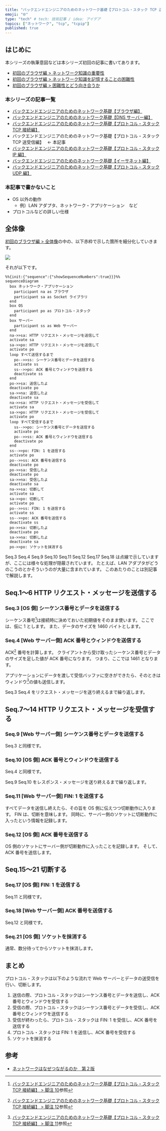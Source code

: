 ```yaml
---
title: "バックエンドエンジニアのためのネットワーク基礎【プロトコル・スタック TCP 送受信編】"
emoji: "🌐"
type: "tech" # tech: 技術記事 / idea: アイデア
topics: ["ネットワーク", "tcp", "tcpip"]
published: true
---
```


## はじめに

本シリーズの執筆意図などは本シリーズ初回の記事に書いてあります。

- [初回のブラウザ編 > ネットワーク知識の重要性](https://zenn.dev/jnkmtsd/articles/0d129a7aa0947b#%E3%83%8D%E3%83%83%E3%83%88%E3%83%AF%E3%83%BC%E3%82%AF%E7%9F%A5%E8%AD%98%E3%81%AE%E9%87%8D%E8%A6%81%E6%80%A7)
- [初回のブラウザ編 > ネットワーク知識を記憶することの困難性](https://zenn.dev/jnkmtsd/articles/0d129a7aa0947b#%E3%83%8D%E3%83%83%E3%83%88%E3%83%AF%E3%83%BC%E3%82%AF%E7%9F%A5%E8%AD%98%E3%82%92%E8%A8%98%E6%86%B6%E3%81%99%E3%82%8B%E3%81%93%E3%81%A8%E3%81%AE%E5%9B%B0%E9%9B%A3%E6%80%A7)
- [初回のブラウザ編 > 困難性とどう向き合うか](https://zenn.dev/jnkmtsd/articles/0d129a7aa0947b#%E5%9B%B0%E9%9B%A3%E6%80%A7%E3%81%A8%E3%81%A9%E3%81%86%E5%90%91%E3%81%8D%E5%90%88%E3%81%86%E3%81%8B)

### 本シリーズの記事一覧

- [バックエンドエンジニアのためのネットワーク基礎【ブラウザ編】](https://zenn.dev/jnkmtsd/articles/0d129a7aa0947b)
- [バックエンドエンジニアのためのネットワーク基礎【DNS サーバー編】](https://zenn.dev/jnkmtsd/articles/e59e42beec39e0)
- [バックエンドエンジニアのためのネットワーク基礎【プロトコル・スタック TCP 接続編】](https://zenn.dev/jnkmtsd/articles/e0ecb28f1875f2)
- バックエンドエンジニアのためのネットワーク基礎【プロトコル・スタック TCP 送受信編】　 ← 本記事
- [バックエンドエンジニアのためのネットワーク基礎【プロトコル・スタック IP 編】](https://zenn.dev/jnkmtsd/articles/61f104becc1750)
- [バックエンドエンジニアのためのネットワーク基礎【イーサネット編】](https://zenn.dev/jnkmtsd/articles/c50f9113995773)
- [バックエンドエンジニアのためのネットワーク基礎【プロトコル・スタック UDP 編】](https://zenn.dev/jnkmtsd/articles/46615811cadd72)

### 本記事で書かないこと

- OS 以外の動作
  - 例）LAN アダプタ、ネットワーク・アプリケーション　など
- プロトコルなどの詳しい仕様

## 全体像

[初回のブラウザ編 > 全体像](https://zenn.dev/jnkmtsd/articles/0d129a7aa0947b#%E5%85%A8%E4%BD%93%E5%83%8F)の中の、以下赤枠で示した箇所を細分化していきます。

![](https://storage.googleapis.com/zenn-user-upload/07485765bfab-20231218.png)

それが以下です。

```mermaid
%%{init:{"sequence":{"showSequenceNumbers":true}}}%%
sequenceDiagram
  box ネットワーク・アプリケーション
    participant na as ブラウザ
    participant sa as Socket ライブラリ
  end
  box OS
    participant po as プロトコル・スタック
  end
  box サーバー
    participant ss as Web サーバー
  end
  na->>sa: HTTP リクエスト・メッセージを送信して
  activate sa
  sa->>po: HTTP リクエスト・メッセージを送信して
  activate po
  loop すべて送信するまで
    po-->>ss: シーケンス番号とデータを送信する
    activate ss
    ss-->>po: ACK 番号とウィンドウを送信する
    deactivate ss
  end
  po->>sa: 送信したよ
  deactivate po
  sa->>na: 送信したよ
  deactivate sa
  na->>sa: HTTP リクエスト・メッセージを受信して
  activate sa
  sa->>po: HTTP リクエスト・メッセージを受信して
  activate po
  loop すべて受信するまで
    ss-->>po: シーケンス番号とデータを送信する
    activate po
    po-->>ss: ACK 番号とウィンドウを送信する
    deactivate po
  end
  ss-->>po: FIN: 1 を送信する
  activate po
  po-->>ss: ACK 番号を送信する
  deactivate po
  po->>sa: 受信したよ
  deactivate po
  sa->>na: 受信したよ
  deactivate sa
  na->>sa: 切断して
  activate sa
  sa->>po: 切断して
  activate po
  po-->>ss: FIN: 1 を送信する
  activate ss
  ss-->>po: ACK 番号を送信する
  deactivate ss
  po->>sa: 切断したよ
  deactivate po
  sa->>na: 切断したよ
  deactivate sa
  po->>po: ソケットを抹消する
```

Seq.3 Seq.4 Seq.9 Seq.10 Seq.11 Seq.12 Seq.17 Seq.18 は点線で示していますが、ここには様々な処理が隠蔽されています。
たとえば、LAN アダプタがどうのこうのとかそういうのが大量に含まれています。
このあたりのことは別記事で解説します。

## Seq.1〜6 HTTP リクエスト・メッセージを送信する

### Seq.3 [OS 側] シーケンス番号とデータを送信する

シーケンス番号[^1]は接続時に決めておいた初期値をそのまま使います。
ここでは、仮に 1 とします。
また、データのサイズを 1460 バイトとします。

[^1]: [バックエンドエンジニアのためのネットワーク基礎【プロトコル・スタック TCP 接続編】 > 脚注 10](https://zenn.dev/jnkmtsd/articles/e0ecb28f1875f2#fn-849c-10)参照

### Seq.4 [Web サーバー側] ACK 番号とウィンドウを送信する

ACK[^2] 番号を計算します。
クライアントから受け取ったシーケンス番号とデータのサイズを足した値が ACK 番号になります。
つまり、ここでは 1461 となります。

アプリケーションにデータを渡して受信バッファに空きができたら、そのときはウィンドウ[^3]の値も送信します。

Seq.3 Seq.4 をリクエスト・メッセージを送り終えるまで繰り返します。

[^2]: [バックエンドエンジニアのためのネットワーク基礎【プロトコル・スタック TCP 接続編】 > 脚注 12](https://zenn.dev/jnkmtsd/articles/e0ecb28f1875f2#fn-849c-12)参照
[^3]: [バックエンドエンジニアのためのネットワーク基礎【プロトコル・スタック TCP 接続編】 > 脚注 11](https://zenn.dev/jnkmtsd/articles/e0ecb28f1875f2#fn-849c-11)参照

## Seq.7〜14 HTTP リクエスト・メッセージを受信する

### Seq.9 [Web サーバー側] シーケンス番号とデータを送信する

Seq.3 と同様です。

### Seq.10 [OS 側] ACK 番号とウィンドウを送信する

Seq.4 と同様です。

Seq.9 Seq.10 をレスポンス・メッセージを送り終えるまで繰り返します。

### Seq.11 [Web サーバー側] FIN: 1 を送信する

すべてデータを送信し終えたら、その旨を OS 側に伝えつつ切断動作に入ります。
FIN は、切断を意味します。
同時に、サーバー側のソケットに切断動作に入ったという情報を記録します。

### Seq.12 [OS 側] ACK 番号を送信する

OS 側のソケットにサーバー側が切断動作に入ったことを記録します。
そして、ACK 番号を送信します。

## Seq.15〜21 切断する

### Seq.17 [OS 側] FIN: 1 を送信する

Seq.11 と同様です。

### Seq.18 [Web サーバー側] ACK 番号を送信する

Seq.12 と同様です。

### Seq.21 [OS 側] ソケットを抹消する

通常、数分待ってからソケットを抹消します。

## まとめ

プロトコル・スタックは以下のような流れで Web サーバーとデータの送受信を行い、切断します。

1. 送信の際、プロトコル・スタックはシーケンス番号とデータを送信し、ACK 番号とウィンドウを受信する
2. 受信の際、プロトコル・スタックはシーケンス番号とデータを受信し、ACK 番号とウィンドウを送信する
3. 受信が終わったら、プロトコル・スタックは FIN: 1 を受信し、ACK 番号を送信する
4. プロトコル・スタックは FIN: 1 を送信し、ACK 番号を受信する
5. ソケットを抹消する

## 参考

- [ネットワークはなぜつながるのか　第２版](https://www.amazon.co.jp/dp/B077XSB8BS)
